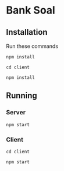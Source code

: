 # Bank Soal

## Installation

Run these commands

```
npm install

cd client

npm install

```

## Running

### Server

```
npm start
```

### Client

```
cd client

npm start

```